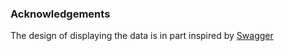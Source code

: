 
### Acknowledgements

The design of displaying the data is in part inspired by [Swagger](https://swagger.io)
